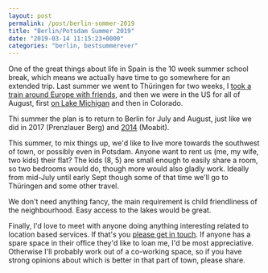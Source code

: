 ```yaml
---
layout: post
permalink: /post/berlin-sommer-2019
title: "Berlin/Potsdam Summer 2019"
date: "2019-03-14 11:15:23+0000"
categories: "berlin, bestsummerever"
---
```



One of the great things about life in Spain is the 10 week summer school
break, which means we actually have time to go somewhere for an extended trip.
Last summer we went to Thüringen for two weeks, I
[took a train around Europe with friends](/post/going-interrailing),
and then we were in the US for all of August, first
[on Lake Michigan](/post/at-the-lake) and then in Colorado. 

Thi summer the plan is to return to Berlin for July and August, just like we
did in 2017 (Prenzlauer Berg) and
[2014](/post/96569192005/berlin-and-bestsummerever) (Moabit).


This summer, to mix things up, we'd like to live more towards the southwest
of town, or possibly even in Potsdam. Anyone want to rent us (me, my wife, two
kids) their flat? The kids (8, 5) are small enough to easily share a room, so
two bedrooms would do, though more would also gladly work. Ideally from
mid-July until early Sept though some of that time we'll go to Thüringen
and some other travel.

We don't need anything fancy, the main requirement is child friendliness of the 
neighbourhood. Easy access to the lakes would be great. 

Finally, I'd love to meet with anyone doing anything interesting related to 
location based services. If that's you
<a href="https://twitter.com/freyfogle">please get in touch</a>. If anyone has a
spare space in their office they'd like to loan me, I'd be most appreciative.
Otherwise I'll probably work out of a co-working space, so if you have strong
opinions about which is better in that part of town, please share.






